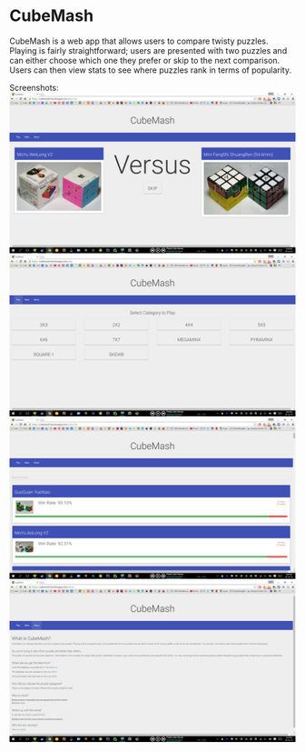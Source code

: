 # CubeMash
CubeMash is a web app that allows users to compare twisty puzzles. Playing is fairly straightforward; users are presented with two puzzles and can either choose which one they prefer or skip to the next comparison. Users can then view stats to see where puzzles rank in terms of popularity.

Screenshots:
![CubeMash](/Screenshots/CubeMash_0.png?raw=true)
![CubeMash](/Screenshots/CubeMash_1.png?raw=true)
![CubeMash](/Screenshots/CubeMash_2.png?raw=true)
![CubeMash](/Screenshots/CubeMash_3.png?raw=true)